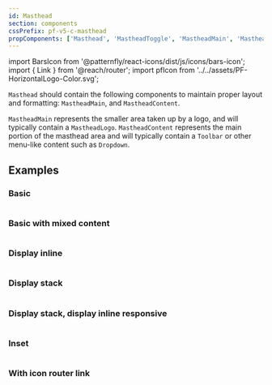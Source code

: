 ```yaml
---
id: Masthead
section: components
cssPrefix: pf-v5-c-masthead
propComponents: ['Masthead', 'MastheadToggle', 'MastheadMain', 'MastheadBrand', MastheadLogo, 'MastheadContent']
---
```


import BarsIcon from '@patternfly/react-icons/dist/js/icons/bars-icon';
import { Link } from '@reach/router';
import pfIcon from '../../assets/PF-HorizontalLogo-Color.svg';

`Masthead` should contain the following components to maintain proper layout and formatting: `MastheadMain`, and `MastheadContent`.

`MastheadMain` represents the smaller area taken up by a logo, and will typically contain a `MastheadLogo`. `MastheadContent` represents the main portion of the masthead area and will typically contain a `Toolbar` or other menu-like content such as `Dropdown`.

## Examples

### Basic

```ts file="./MastheadBasic.tsx"
```

### Basic with mixed content

```ts file="./MastheadBasicMixedContent.tsx"
```

### Display inline

```ts file="./MastheadDisplayInline.tsx"
```

### Display stack

```ts file="./MastheadDisplayStack.tsx"
```

### Display stack, display inline responsive

```ts file="./MastheadDisplayStackInlineResponsive.tsx"
```

### Inset

```ts file="./MastheadInsets.tsx"
```

### With icon router link

```ts file="./MastheadIconRouterLink.tsx"
```
